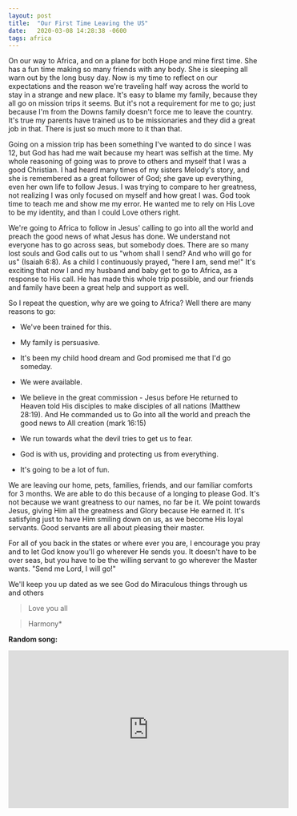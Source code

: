 ```yaml
---
layout: post
title:  "Our First Time Leaving the US"
date:   2020-03-08 14:28:38 -0600
tags: africa
---
```


On our way to Africa, and on a plane for both Hope and mine first time. She has a fun time making so many friends with any body. She is sleeping all warn out by the long busy day.
Now is my time to reflect on our expectations and the reason we're traveling half way across the world to stay in a strange and new place. It's easy to blame my family, because they all go on mission trips it seems. But it's not a requirement for me to go; just because I'm from the Downs family doesn't force me to leave the country. It's true my parents have trained us to be missionaries and they did a great job in that. There is just so much more to it than that.

Going on a mission trip has been something I've wanted to do since I was 12, but God has had me wait because my heart was selfish at the time. My whole reasoning of going was to prove to others and myself that I was a good Christian. I had heard many times of my sisters Melody's story, and she is remembered as a great follower of God; she gave up everything, even her own life to follow Jesus. I was trying to compare to her greatness, not realizing I was only focused on myself and how great I was. God took time to teach me and show me my error. He wanted me to rely on His Love to be my identity, and than I could Love others right.

We're going to Africa to follow in Jesus' calling to go into all the world and preach the good news of what Jesus has done. We understand not everyone has to go across seas, but somebody does. There are so many lost souls and God calls out to us "whom shall I send? And who will go for us" (Isaiah 6:8). As a child I continuously prayed, "here I am, send me!" It's exciting that now I and my husband and baby get to go to Africa, as a response to His call. He has made this whole trip possible, and our friends and family have been a great help and support as well.

So I repeat the question, why are we going to Africa? Well there are many reasons to go:

- We've been trained for this.

- My family is persuasive.

- It's been my child hood dream and God promised me that I'd go someday.

- We were available.

- We believe in the great commission -
Jesus before He returned to Heaven told His disciples to make disciples of all nations (Matthew 28:19). And He commanded us to Go into all the world and preach the good news to All creation (mark 16:15)

- We run towards what the devil tries to get us to fear.

- God is with us, providing and protecting us from everything.

- It's going to be a lot of fun.

We are leaving our home, pets, families, friends, and our familiar comforts for 3 months. We are able to do this because of a longing to please God. It's not because we want greatness to our names, no far be it. We point towards Jesus, giving Him all the greatness and Glory because He earned it. It's satisfying just to have Him smiling down on us, as we become His loyal servants. Good servants are all about pleasing their master.

For all of you back in the states or where ever you are, I encourage you pray and to let God know you'll go wherever He sends you. It doesn't have to be over seas, but you have to be the willing servant to go wherever the Master wants. "Send me Lord, I will go!"

We'll keep you up dated as we see God do Miraculous things through us and others

> Love you all

> Harmony*

**Random song:**
<iframe width="560" height="315" src="https://www.youtube.com/embed/LsE8ACraYhY" frameborder="0" allow="accelerometer; autoplay; encrypted-media; gyroscope; picture-in-picture" allowfullscreen></iframe>

